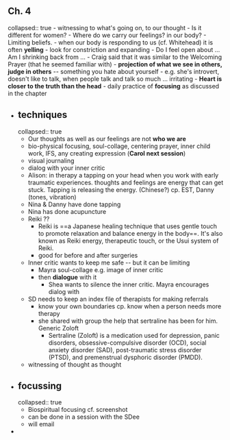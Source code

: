 ## Ch. 4
collapsed:: true
	- witnessing to what's going on, to our thought
	- Is it different for women?
	- Where do we carry our feelings? in our body?
	- Limiting beliefs.
	- when our body is responding to us (cf. Whitehead) it is often **yelling**
	- look for constriction and expanding
		- Do I feel open about ... Am I shrinking back from ...
	- Craig said that it was similar to the Welcoming Prayer (that he seemed familiar with)
	- **projection of what we see in others, judge in others** -- something you hate about yourself
		- e.g. she's introvert, doesn't like to talk, when people talk and talk so much ... irritating
	- **Heart is closer to the truth than the head**
		- daily practice of **focusing** as discussed in the chapter
- ## techniques
  collapsed:: true
	- Our thoughts as well as our feelings are not **who we are**
	- bio-physical focusing, soul-collage, centering prayer, inner child work, IFS, any creating expression (**Carol next session**)
	- visual journaling
	- dialog with your inner critic
	- Alison: in therapy a tapping on your head when you work with early traumatic experiences. thoughts and feelings are energy that can get stuck. Tapping is releasing the energy. (Chinese?) cp. EST, Danny (tones, vibration)
	- Nina & Danny have done tapping
	- Nina has done acupuncture
	- Reiki ??
		- Reiki is ==a Japanese healing technique that uses gentle touch to promote relaxation and balance energy in the body==. It's also known as Reiki energy, therapeutic touch, or the Usui system of Reiki.
		- good for before and after surgeries
	- Inner critic wants to keep me safe -- but it can be limiting
		- Mayra soul-collage  e.g. image of inner critic
		- then **dialogue** with it
			- Shea wants to silence the inner critic. Mayra encourages dialog with
	- SD needs to keep an index file of therapists for making referrals
		- know your own boundaries cp. know when a person needs more therapy
		- she shared with group the help that sertraline has been for him. Generic Zoloft
			- Sertraline (Zoloft) 
			  is a medication used for depression, panic disorders, 
			  obsessive-compulsive disorder (OCD), social anxiety disorder (SAD), 
			  post-traumatic stress disorder (PTSD), and premenstrual dysphoric 
			  disorder (PMDD).
	- witnessing of thought as thought
- ## focussing
  collapsed:: true
	- Biospiritual focusing cf. screenshot
	- can be done in a session with the SDee
	- will email
-